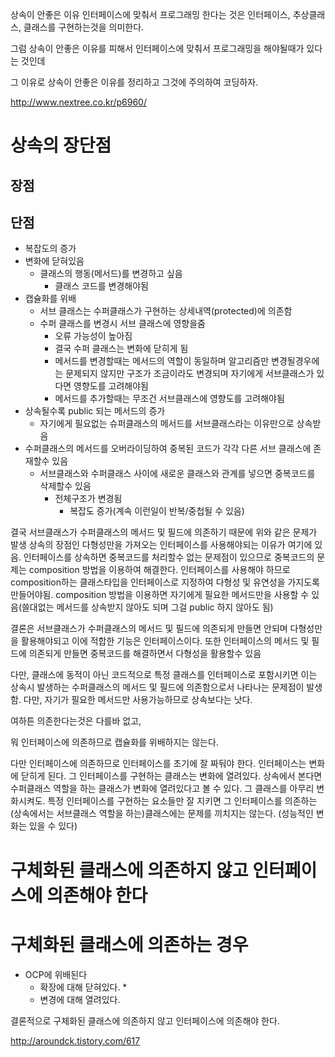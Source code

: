 상속이 안좋은 이유
인터페이스에 맞춰서 프로그래밍 한다는 것은 인터페이스, 추상클래스, 클래스를 구현하는것을 의미한다.

그럼 상속이 안좋은 이유를 피해서 인터페이스에 맞춰서 프로그래밍을 해야될때가 있다는 것인데

그 이유로 상속이 안좋은 이유를 정리하고 그것에 주의하여 코딩하자.

http://www.nextree.co.kr/p6960/

# 상속의 장단점

## 장점


## 단점
* 복잡도의 증가
* 변화에 닫혀있음
    * 클래스의 행동(메서드)를 변경하고 싶음
        * 클래스 코드를 변경해야됨
* 캡슐화를 위배
    * 서브 클래스는 수퍼클래스가 구현하는 상세내역(protected)에 의존함
    * 수퍼 클래스를 변경시 서브 클래스에 영향을줌
        * 오류 가능성이 높아짐
        * 결국 수퍼 클래스는 변화에 닫히게 됨
        * 메서드를 변경할때는 메서드의 역할이 동일하며 알고리즘만 변경될경우에는 문제되지 않지만 구조가 조금이라도 변경되며 자기에게 서브클래스가 있다면 영향도를 고려해야됨
        * 메서드를 추가할때는 무조건 서브클래스에 영향도를 고려해야됨
* 상속될수록 public 되는 메서드의 증가
    * 자기에게 필요없는 슈퍼클래스의 메서드를 서브클래스라는 이유만으로 상속받음
* 수퍼클래스의 메서드를 오버라이딩하여 중복된 코드가 각각 다른 서브 클래스에 존재할수 있음
    * 서브클래스와 수퍼클래스 사이에 새로운 클래스와 관계를 넣으면 중복코드를 삭제할수 있음
        * 전체구조가 변경됨
            * 복잡도 증가(계속 이런일이 반복/중첩될 수 있음)


결국 서브클래스가 수퍼클래스의 메서드 및 필드에 의존하기 때문에 위와 같은 문제가 발생
상속의 장점인 다형성만을 가져오는 인터페이스를 사용해야되는 이유가 여기에 있음.
인터페이스를 상속하면 중복코드를 처리할수 없는 문제점이 있으므로
중복코드의 문제는 composition 방법을 이용하여 해결한다.
인터페이스를 사용해야 하므로 composition하는 클래스타입을 인터페이스로 지정하여 다형성 및 유연성을 가지도록 만들어야됨.
composition 방법을 이용하면 자기에게 필요한 메서드만을 사용할 수 있음(쓸대없는 메서드를 상속받지 않아도 되며 그걸 public 하지 않아도 됨)

결론은 서브클래스가 수퍼클래스의 메서드 및 필드에 의존되게 만들면 안되며 다형성만을 활용해야되고 이에 적합한 기능은 인터페이스이다.
또한 인터페이스의 메서드 및 필드에 의존되게 만들면 중복코드를 해결하면서 다형성을 활용할수 있음

다만, 클래스에 동적이 아닌 코드적으로 특정 클래스를 인터페이스로 포함시키면 이는 상속시 발생하는 수퍼클래스의 메서드 및 필드에 의존함으로서 나타나는 문제점이 발생함. 다만, 자기가 필요한 메서드만 사용가능하므로 상속보다는 낫다.

여하튼 의존한다는것은 다를바 없고,

뭐 인터페이스에 의존하므로 캡슐화를 위배하지는 않는다.

다만 인터페이스에 의존하므로 인터페이스를 초기에 잘 짜둬야 한다. 인터페이스는 변화에 닫히게 된다. 그 인터페이스를 구현하는 클래스는 변화에 열려있다. 상속에서 본다면 수퍼클래스 역할을 하는 클래스가 변화에 열려있다고 볼 수 있다. 그 클래스를 아무리 변화시켜도. 특정 인터페이스를 구현하는 요소들만 잘 지키면 그 인터페이스를 의존하는 (상속에서는 서브클래스 역할을 하는)클래스에는 문제를 끼치지는 않는다. (성능적인 변화는 있을 수 있다)


# 구체화된 클래스에 의존하지 않고 인터페이스에 의존해야 한다
# 구체화된 클래스에 의존하는 경우

* OCP에 위배된다
    * 확장에 대해 닫혀있다.
        *
    * 변경에 대해 열려있다.

결론적으로 구체화된 클래스에 의존하지 않고 인터페이스에 의존해야 한다.

http://aroundck.tistory.com/617
